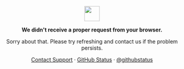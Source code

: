 <p align="center">
<img width="40" src="https://github.githubassets.com/images/spinners/octocat-spinner-128.gif">
<p align="center"><strong>We didn't receive a proper request from your browser.</strong></p>
<p align="center">Sorry about that. Please try refreshing and contact us if the problem persists.</p> <p align="center">
<a href="https://youtu.be/1P5yyeeYF9o">Contact Support</a> &middot;
<a href="https://youtu.be/2942BB1JXFk">GitHub Status</a> &middot;
<a href="https://youtu.be/dQw4w9WgXcQ">@githubstatus</a>
